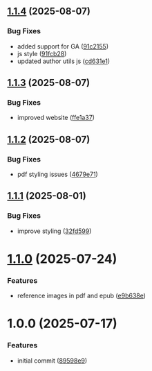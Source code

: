 ## [1.1.4](https://github.com/xavidop/book-template/compare/v1.1.3...v1.1.4) (2025-08-07)


### Bug Fixes

* added support for GA ([91c2155](https://github.com/xavidop/book-template/commit/91c21559479f8d34fc86665892d4902c9a47e721))
* js style ([91fcb28](https://github.com/xavidop/book-template/commit/91fcb28dc3416ffe60ca13a38ccfd992a56b74d4))
* updated author utils js ([cd631e1](https://github.com/xavidop/book-template/commit/cd631e1d5c7eb900ffe893c55d871bcc4614e3b8))

## [1.1.3](https://github.com/xavidop/book-template/compare/v1.1.2...v1.1.3) (2025-08-07)


### Bug Fixes

* improved website ([ffe1a37](https://github.com/xavidop/book-template/commit/ffe1a375f85baf82f3913b6f3c1c9842f1fd63f2))

## [1.1.2](https://github.com/xavidop/book-template/compare/v1.1.1...v1.1.2) (2025-08-07)


### Bug Fixes

* pdf styling issues ([4679e71](https://github.com/xavidop/book-template/commit/4679e71e38f3dae849b3b14128cef7869d5d79c3))

## [1.1.1](https://github.com/xavidop/book-template/compare/v1.1.0...v1.1.1) (2025-08-01)


### Bug Fixes

* improve styling ([32fd599](https://github.com/xavidop/book-template/commit/32fd599ffc3235f52f5b155aad84245b7c59c0df))

# [1.1.0](https://github.com/xavidop/book-template/compare/v1.0.0...v1.1.0) (2025-07-24)


### Features

* reference images in pdf and epub ([e9b638e](https://github.com/xavidop/book-template/commit/e9b638ea14741af52a055c8d6039a988ed8ceabf))

# 1.0.0 (2025-07-17)


### Features

* initial commit ([89598e9](https://github.com/xavidop/book-template/commit/89598e9be0135e4affee7216f1493372abc7148a))
